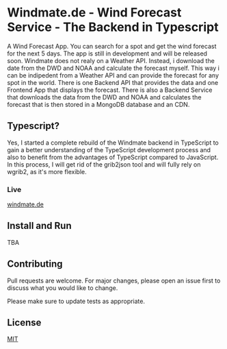# Windmate.de - Wind Forecast Service - The Backend in Typescript

A Wind Forecast App. You can search for a spot and get the wind forecast for the next 5 days. The app is still in development and will be released soon. Windmate does not realy on a Weather API. Instead, i download the date from the DWD and NOAA and calculate the forecast myself. This way i can be indipedent from a Weather API and can provide the forecast for any spot in the world. There is one Backend API that provides the data and one Frontend App that displays the forecast. There is also a Backend Service that downloads the data from the DWD and NOAA and calculates the forecast that is then stored in a MongoDB database and an CDN.

## Typescript?
Yes, I started a complete rebuild of the Windmate backend in TypeScript to gain a better understanding of the TypeScript development process and also to benefit from the advantages of TypeScript compared to JavaScript. In this process, I will get rid of the grib2json tool and will fully rely on wgrib2, as it's more flexible.

### Live 
[windmate.de](https://windmate.de)

## Install and Run
TBA


## Contributing

Pull requests are welcome. For major changes, please open an issue first
to discuss what you would like to change.

Please make sure to update tests as appropriate.

## License

[MIT](https://choosealicense.com/licenses/mit/)
